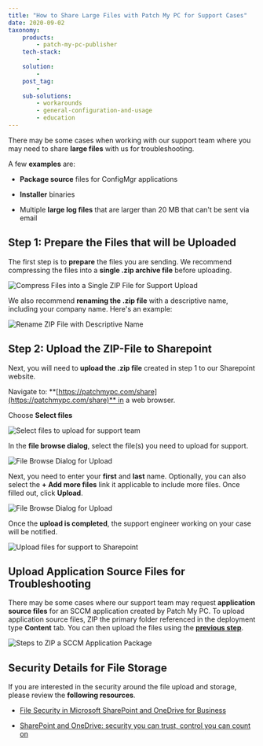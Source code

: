```yaml
---
title: "How to Share Large Files with Patch My PC for Support Cases"
date: 2020-09-02
taxonomy:
    products:
        - patch-my-pc-publisher
    tech-stack:
        - 
    solution:
        - 
    post_tag:
        - 
    sub-solutions:
        - workarounds
        - general-configuration-and-usage
        - education
---
```


There may be some cases when working with our support team where you may need to share **large files** with us for troubleshooting.

A few **examples** are:

- **Package source** files for ConfigMgr applications

- **Installer** binaries

- Multiple **large log files** that are larger than 20 MB that can't be sent via email

## Step 1: Prepare the Files that will be Uploaded

The first step is to **prepare** the files you are sending. We recommend compressing the files into a **single .zip archive file** before uploading.

![Compress Files into a Single ZIP File for Support Upload](images/Compress-Files-into-a-Single-ZIP-File-for-Support-Upload.png)

We also recommend **renaming the .zip file** with a descriptive name, including your company name. Here's an example:

![Rename ZIP File with Descriptive Name](images/Rename-ZIP-File-with-Descriptive-Name.png)

## Step 2: Upload the ZIP-File to Sharepoint

Next, you will need to **upload the .zip file** created in step 1 to our Sharepoint website.

Navigate to: **[https://patchmypc.com/share](https://patchmypc.com/share)** in a web browser.

Choose **Select files**

![Select files to upload for support team](images/Select-files-to-upload-for-support-team.png)

In the **file browse dialog**, select the file(s) you need to upload for support.

![File Browse Dialog for Upload](images/File-Browse-Dialog-for-Upload.png)

Next, you need to enter your **first** and **last** name. Optionally, you can also select the **\+ Add more files** link it applicable to include more files. Once filled out, click **Upload**.

![File Browse Dialog for Upload](images/File-Browse-Dialog-for-Upload.png)

Once the **upload is completed**, the support engineer working on your case will be notified.

![Upload files for support to Sharepoint](images/Upload-files-for-support-to-Sharepoint.png)

## Upload Application Source Files for Troubleshooting

There may be some cases where our support team may request **application source files** for an SCCM application created by Patch My PC. To upload application source files, ZIP the primary folder referenced in the deployment type **Content** tab. You can then upload the files using the **[previous step](#topic3)**.

![Steps to ZIP a SCCM Application Package](images/Steps-to-ZIP-a-SCCM-Application-Package.png)

## Security Details for File Storage

If you are interested in the security around the file upload and storage, please review the **following resources**.

- [File Security in Microsoft SharePoint and OneDrive for Business](https://www.microsoft.com/en-us/download/details.aspx?id=53884)

- [SharePoint and OneDrive: security you can trust, control you can count on](https://www.microsoft.com/security/blog/2017/10/10/sharepoint-and-onedrive-security-you-can-trust-control-you-can-count-on/)
